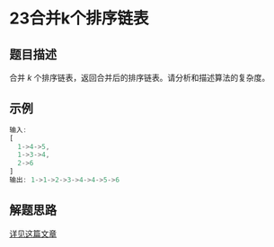 # 23合并k个排序链表

## 题目描述

合并 *k* 个排序链表，返回合并后的排序链表。请分析和描述算法的复杂度。

## 示例

```javascript
输入:
[
  1->4->5,
  1->3->4,
  2->6
]
输出: 1->1->2->3->4->4->5->6
```

## 解题思路

[详见这篇文章](https://leetcode-cn.com/problems/merge-k-sorted-lists/solution/23-he-bing-kge-pai-xu-lian-biao-by-alexer-660/)